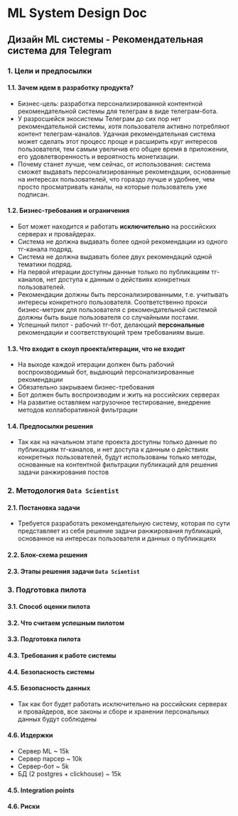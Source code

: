 # ML System Design Doc
## Дизайн ML системы - Рекомендательная система для Telegram
 
### 1. Цели и предпосылки 
#### 1.1. Зачем идем в разработку продукта?  

- Бизнес-цель: разработка персонализированной контентной рекомендательной системы для телеграм в виде телеграм-бота.
- У разросшейся экосистемы Телеграм до сих пор нет рекомендательной системы, хотя пользователя активно потребляют контент телеграм-каналов. Удачная рекомендательная система может
  сделать этот процесс проще и расширить круг интересов пользователя, тем самым увеличив его общее время в приложении, его удовлетворенность и вероятность монетизации.
- Почему станет лучше, чем сейчас, от использования: система сможет выдавать персонализированные рекомендации, основанные на интересах пользователей, что гораздо лучше и удобнее, чем
  просто просматривать каналы, на которые пользователь уже подписан.

#### 1.2. Бизнес-требования и ограничения  

- Бот может находится и работать **исключительно** на российских серверах и провайдерах.
- Система не должна выдавать более одной рекомендации из одного тг-канала подряд.
- Система не должна выдавать более двух рекомендаций одной тематики подряд.
- На первой итерации доступны данные только по публикациям тг-каналов, нет доступа к данным о действиях конкретных пользователей.
- Рекомендации должны быть персонализированными, т.е. учитывать интересы конкретного пользователя. 
Соответственно прокси бизнес-метрик для пользователя с рекомендательной системой должны быть выше пользователя со случайными постами.
- Успешный пилот - рабочий тг-бот, делающий **персональные** рекомендации и соответствующий трем требованиям выше.

#### 1.3. Что входит в скоуп проекта/итерации, что не входит   

- На выходе каждой итерации должен быть рабочий воспроизводимый бот, выдающий персонализированные рекомендации 
- Обязательно закрываем бизнес-требования
- Бот должен быть воспроизводим и жить на российских серверах 
- На развитие оставляем нагрузочное тестирование, внедрение методов коллаборативной фильтрации

#### 1.4. Предпосылки решения  

- Так как на начальном этапе проекта доступны только данные по публикациям тг-каналов, и нет доступа к данным о действиях конкретных пользователей,
  будут использованы только методы, основанные на контентной фильтрации публикаций для решения задачи ранжирования постов
  
### 2. Методология `Data Scientist`     

#### 2.1. Постановка задачи  

- Требуется разработать рекомендательную систему, которая по сути представляет из себя решение задачи ранжирования публикаций, основанное на интересах пользователя и данных о публикациях  

#### 2.2. Блок-схема решения

#### 2.3. Этапы решения задачи `Data Scientist`  

### 3. Подготовка пилота  
  
#### 3.1. Способ оценки пилота   
  
#### 3.2. Что считаем успешным пилотом    
  
#### 3.3. Подготовка пилота  
  
#### 4.3. Требования к работе системы    
  
#### 4.4. Безопасность системы  
  
#### 4.5. Безопасность данных   
  
- Так как бот будет работать исключительно на российских серверах и провайдеров, все законы и сборе и хранении персональных данных будут соблюдены
  
#### 4.6. Издержки  
  
- Сервер ML ~ 15k
- Сервер парсер ~ 10k
- Сервер-бот ~ 5k
- БД (2 postgres + clickhouse) ~ 15k
  
#### 4.5. Integration points  
  
#### 4.6. Риски  
  
